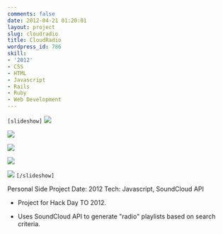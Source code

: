 ```yaml
---
comments: false
date: 2012-04-21 01:20:01
layout: project
slug: cloudradio
title: CloudRadio
wordpress_id: 786
skill:
- '2012'
- CSS
- HTML
- Javascript
- Rails
- Ruby
- Web Development
---
```


`[slideshow]`
![](http://ruten.ca/wp-content/uploads/2012/04/cropped4.png)

![](http://ruten.ca/wp-content/uploads/2012/04/cropped2.png)

![](http://ruten.ca/wp-content/uploads/2012/04/cropped3.png)

![](http://ruten.ca/wp-content/uploads/2012/04/cropped5.png)

![](http://ruten.ca/wp-content/uploads/2012/04/cropped6.png)
`[/slideshow]`

Personal Side Project
Date: 2012
Tech: Javascript, SoundCloud API



	
  * Project for Hack Day TO 2012.

	
  * Uses SoundCloud API to generate "radio" playlists based on search criteria.


